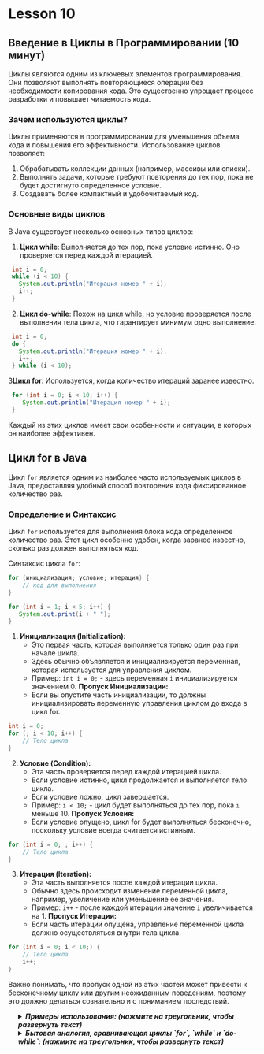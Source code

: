 # Lesson 10

## Введение в Циклы в Программировании (10 минут)

Циклы являются одним из ключевых элементов программирования. Они позволяют выполнять повторяющиеся операции
без необходимости копирования кода. Это существенно упрощает процесс разработки и повышает читаемость кода.

### Зачем используются циклы?

Циклы применяются в программировании для уменьшения объема кода и повышения его эффективности.
Использование циклов позволяет:

1. Обрабатывать коллекции данных (например, массивы или списки).
2. Выполнять задачи, которые требуют повторения до тех пор, пока не будет достигнуто определенное условие.
3. Создавать более компактный и удобочитаемый код.

### Основные виды циклов

В Java существует несколько основных типов циклов:

1. **Цикл while**: Выполняется до тех пор, пока условие истинно. Оно проверяется перед каждой итерацией.
```java
 int i = 0;
 while (i < 10) {
   System.out.println("Итерация номер " + i);
   i++;
 }
```
2. **Цикл do-while**: Похож на цикл while, но условие проверяется после выполнения тела цикла,
   что гарантирует минимум одно выполнение.
```java
 int i = 0;
 do {
   System.out.println("Итерация номер " + i);
   i++;
 } while (i < 10);
```

3**Цикл for**: Используется, когда количество итераций заранее известно.

```java
 for (int i = 0; i < 10; i++) {
    System.out.println("Итерация номер " + i);
 }
```
Каждый из этих циклов имеет свои особенности и ситуации, в которых он наиболее эффективен.


## Цикл for в Java

Цикл `for` является одним из наиболее часто используемых циклов в Java, предоставляя удобный способ
повторения кода фиксированное количество раз.

### Определение и Синтаксис

Цикл `for` используется для выполнения блока кода определенное количество раз. Этот цикл особенно удобен,
когда заранее известно, сколько раз должен выполняться код.

Синтаксис цикла `for`:
```java
for (инициализация; условие; итерация) {
    // код для выполнения
}
```

```java
for (int i = 1; i < 5; i++) {
   System.out.print(i + " ");
}
```

1. **Инициализация (Initialization):**
   - Это первая часть, которая выполняется только один раз при начале цикла.
   - Здесь обычно объявляется и инициализируется переменная, которая используется для управления циклом.
   - Пример: `int i = 0;` - здесь переменная `i` инициализируется значением 0.
   **Пропуск Инициализации:**
   - Если вы опустите часть инициализации, то должны инициализировать переменную управления циклом до входа в цикл for.
```java
int i = 0;
for (; i < 10; i++) {
    // Тело цикла
}
```

2. **Условие (Condition):**
   - Эта часть проверяется перед каждой итерацией цикла.
   - Если условие истинно, цикл продолжается и выполняется тело цикла.
   - Если условие ложно, цикл завершается.
   - Пример: `i < 10;` - цикл будет выполняться до тех пор, пока `i` меньше 10.
   **Пропуск Условия:**
   - Если условие опущено, цикл for будет выполняться бесконечно, поскольку условие всегда считается истинным.
```java
for (int i = 0; ; i++) {
    // Тело цикла
}
```

3. **Итерация (Iteration):**
   - Эта часть выполняется после каждой итерации цикла.
   - Обычно здесь происходит изменение переменной цикла, например, увеличение или уменьшение ее значения.
   - Пример: `i++` - после каждой итерации значение `i` увеличивается на 1.
   **Пропуск Итерации:**
   - Если часть итерации опущена, управление переменной цикла должно осуществляться внутри тела цикла.
```java
for (int i = 0; i < 10;) {
    // Тело цикла
    i++;
}
```

Важно понимать, что пропуск одной из этих частей может привести к бесконечному циклу или другим неожиданным поведениям,
поэтому это должно делаться сознательно и с пониманием последствий.

<details style="margin-left: 20px;">
<summary><strong><em> Примеры использования: (нажмите на треугольник, чтобы развернуть текст)</em></strong></summary>

>
> ### Примеры использования
>
>1. **Вывод чисел от 1 до 10:**
>   В этом примере цикл `for` используется для печати чисел от 1 до 10.
>```java 
>for (int i = 1; i <= 10; i++) { 
>  System.out.println(i); 
>}
>```
>Здесь `i` инициализируется значением 1, и цикл продолжается до тех пор, пока `i` не станет больше 10.


>1. **Умножение чисел от 1 до 5 на 2:**
>   Этот пример демонстрирует использование цикла `for` для умножения чисел от 1 до 5 на 2.
>```java 
>for (int i = 1; i <= 5; i++) {
>  System.out.println(i * 2); 
>}
>```
>Каждая итерация умножает текущее значение `i` на 2 и выводит результат.
>
</details>

<details style="margin-left: 20px;">
<summary><strong><em> Бытовая аналогия, сравнивающая циклы `for`, `while` и `do-while`: (нажмите на треугольник, чтобы развернуть текст)</em></strong></summary>

> ### Цикл `for`:
> Представь себе рецепт приготовления пирога, где ты точно знаешь, что нужно добавить 5 столовых ложек сахара. Здесь
> каждое добавление ложки сахара - это итерация цикла. Ты заранее знаешь, что нужно выполнить действие ровно 5 раз, как
> в цикле `for`, где ты задаешь конкретное количество повторений.

> ### Цикл `while`: 
> Представь, что ты ждешь автобус на остановке. Ты будешь ждать до тех пор, пока автобус не приедет, но ты
> не знаешь точно, когда это произойдет. В этом случае, каждая минута ожидания - это итерация цикла. Ты продолжаешь
> ждать (выполнять цикл), пока не выполнится условие (автобус приедет). Это аналог цикла `while`, где выполнение
> продолжается до тех пор, пока выполняется условие.

> ### Цикл `do-while`: 
> Представь, что ты пробуешь новый вид чая. Ты решил, что попробуешь его хотя бы один раз, независимо
> от того, понравится он тебе или нет. После первого глотка, ты решаешь, будешь ли продолжать пить, если он тебе
> понравился. В этом случае, первый глоток - это гарантированное действие (первая итерация в `do-while`), а решение
> продолжать пить или нет зависит от твоего мнения (условия). Это подобно циклу `do-while`, где тело цикла выполняется хотя
> бы один раз, прежде чем проверяется условие.

</details>

